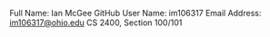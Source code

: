 Full Name: Ian McGee
GitHub User Name: im106317
Email Address: im106317@ohio.edu
CS 2400, Section 100/101
